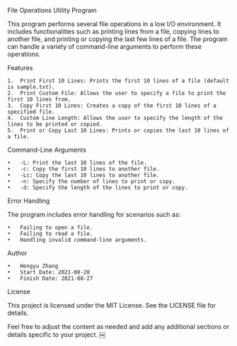 
File Operations Utility Program

This program performs several file operations in a low I/O environment. It includes functionalities such as printing lines from a file, copying lines to another file, and printing or copying the last few lines of a file. The program can handle a variety of command-line arguments to perform these operations.

Features

	1.	Print First 10 Lines: Prints the first 10 lines of a file (default is sample.txt).
	2.	Print Custom File: Allows the user to specify a file to print the first 10 lines from.
	3.	Copy First 10 Lines: Creates a copy of the first 10 lines of a specified file.
	4.	Custom Line Length: Allows the user to specify the length of the lines to be printed or copied.
	5.	Print or Copy Last 10 Lines: Prints or copies the last 10 lines of a file.



Command-Line Arguments

	•	-L: Print the last 10 lines of the file.
	•	-c: Copy the first 10 lines to another file.
	•	-Lc: Copy the last 10 lines to another file.
	•	-n: Specify the number of lines to print or copy.
	•	-d: Specify the length of the lines to print or copy.

Error Handling

The program includes error handling for scenarios such as:

	•	Failing to open a file.
	•	Failing to read a file.
	•	Handling invalid command-line arguments.

Author

	•	Hengyu Zhang
	•	Start Date: 2021-08-20
	•	Finish Date: 2021-08-27

License

This project is licensed under the MIT License. See the LICENSE file for details.

Feel free to adjust the content as needed and add any additional sections or details specific to your project. ￼

